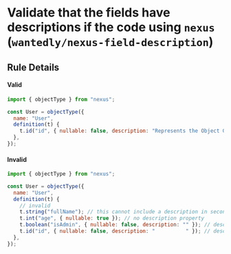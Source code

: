 # Validate that the fields have descriptions if the code using `nexus` (`wantedly/nexus-field-description`)

## Rule Details

#### Valid

```js
import { objectType } from "nexus";

const User = objectType({
  name: "User",
  definition(t) {
    t.id("id", { nullable: false, description: "Represents the Object Global Identification" });
  },
});
```

#### Invalid

```js
import { objectType } from "nexus";

const User = objectType({
  name: "User",
  definition(t) {
    // invalid
    t.string("fullName"); // this cannot include a description in second parameter
    t.int("age", { nullable: true }); // no description property
    t.boolean("isAdmin", { nullable: false, description: "" }); // description is an empty string
    t.id("id", { nullable: false, description: "          " }); // description is an empty string
  },
});
```
